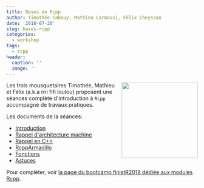 ```yaml
---
title: Bases en Rcpp
author: Timothée Tabouy, Mathieu Carmassi, Félix Cheysson
date: '2018-07-20'
slug: bases-rcpp
categories:
  - workshop
tags:
  - rcpp
header:
  caption: ''
  image: ''
---
```


<img src="img/headers/seamless.png" align="right" width="200"/>

Les trois mousquetaires Timothée, Mathieu et Félix (a.k.a riri fifi loulou) proposent une séances complète d'introduction à `Rcpp` accompagné de travaux pratiques. 

Les documents de la séances:

- [Introduction](../../post/bases_rcpp/Introduction.html)
- [Rappel d'architecture machine](../../post/bases_rcpp/1-Architecture.html)
- [Rappel en C++](../../post/bases_rcpp/2-SyntaxeCpp.html)
- [RcppArmadillo](../../post/bases_rcpp/3-RcppArmadillo.html)
- [Fonctions](../../post/bases_rcpp/4-Rfonctions.html)
- [Astuces](../../post/bases_rcpp/5-Astuces.html)

Pour compléter, voir [la page du bootcamp finistR2018 dédiée aux modules Rcpp](https://stateofther.github.io/finistR2018/atelier2_rcpp_modules.html).
